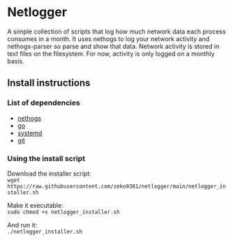 # Netlogger
A simple collection of scripts that log how much network data each process consumes in a month. It uses nethogs to log your network activity and nethogs-parser so parse and show that data. Network activity is stored in text files on the filesystem. For now, activity is only logged on a monthly basis.

## Install instructions
### List of dependencies
- [nethogs](https://github.com/raboof/nethogs)
- [go](https://github.com/golang/go)
- [systemd](https://github.com/systemd/systemd)
- [git](https://git-scm.com/downloads)

### Using the install script
Download the installer script:  
```wget https://raw.githubusercontent.com/zeko9381/netlogger/main/netlogger_installer.sh```

Make it executable:  
```sudo chmod +x netlogger_installer.sh```

And run it:  
```./netlogger_installer.sh```
